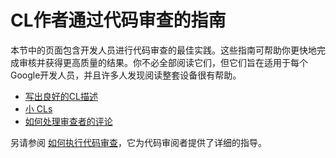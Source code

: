# CL作者通过代码审查的指南

本节中的页面包含开发人员进行代码审查的最佳实践。这些指南可帮助你更快地完成审核并获得更高质量的结果。你不必全部阅读它们，但它们旨在适用于每个Google开发人员，并且许多人发现阅读整套设备很有帮助。

-   [写出良好的CL描述](cl-descriptions.md)
-   [小 CLs](small-cls.md)
-   [如何处理审查者的评论](handling-comments.md)


另请参阅 [如何执行代码审查](../reviewer/)，它为代码审阅者提供了详细的指导。
